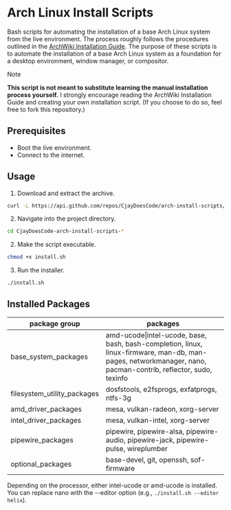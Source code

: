 # Arch Linux Install Scripts

Bash scripts for automating the installation of a base Arch Linux system from the live environment.
The process roughly follows the procedures outlined in the [ArchWiki Installation Guide](https://wiki.archlinux.org/title/Installation_guide).
The purpose of these scripts is to automate the installation of a base Arch Linux system as a foundation for a desktop environment, window manager, or compositor.

> [!NOTE]
> **This script is not meant to substitute learning the manual installation process yourself.**
> I strongly encourage reading the ArchWiki Installation Guide and creating your own installation script.
> (If you choose to do so, feel free to fork this repository.)

## Prerequisites

- Boot the live environment.
- Connect to the internet.

## Usage

1. Download and extract the archive.
```bash
curl -L https://api.github.com/repos/CjayDoesCode/arch-install-scripts/tarball/main | tar -xz
```

2. Navigate into the project directory.
```bash
cd CjayDoesCode-arch-install-scripts-*
```

2. Make the script executable.
```bash
chmod +x install.sh
```

3. Run the installer.
```bash
./install.sh
```

## Installed Packages

| package group               | packages                                                                                                                                                      |
| --------------------------- | ------------------------------------------------------------------------------------------------------------------------------------------------------------- |
| base_system_packages        | amd-ucode\|intel-ucode, base, bash, bash-completion, linux, linux-firmware, man-db, man-pages, networkmanager, nano, pacman-contrib, reflector, sudo, texinfo |
| filesystem_utility_packages | dosfstools, e2fsprogs, exfatprogs, ntfs-3g                                                                                                                    |
| amd_driver_packages         | mesa, vulkan-radeon, xorg-server                                                                                                                              |
| intel_driver_packages       | mesa, vulkan-intel, xorg-server                                                                                                                               |
| pipewire_packages           | pipewire, pipewire-alsa, pipewire-audio, pipewire-jack, pipewire-pulse, wireplumber                                                                           |
| optional_packages           | base-devel, git, openssh, sof-firmware                                                                                                                        |

Depending on the processor, either intel-ucode or amd-ucode is installed.<br/>
You can replace nano with the --editor option (e.g., `./install.sh --editor helix`).
